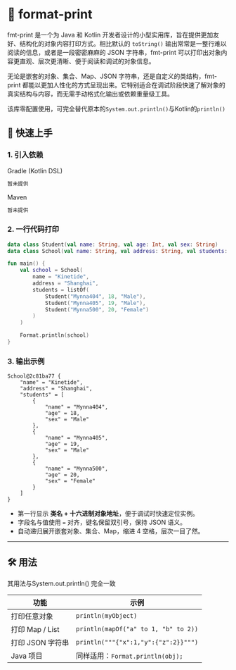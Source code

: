 # 🌿 format-print

fmt-print 是一个为 Java 和 Kotlin 开发者设计的小型实用库，旨在提供更加友好、结构化的对象内容打印方式。相比默认的 `toString()` 输出常常是一整行难以阅读的信息，或者是一段密密麻麻的 JSON 字符串，fmt-print 可以打印出对象内容更直观、层次更清晰、便于阅读和调试的对象信息。

无论是嵌套的对象、集合、Map、JSON 字符串，还是自定义的类结构，fmt-print 都能以更加人性化的方式呈现出来。它特别适合在调试阶段快速了解对象的真实结构与内容，而无需手动格式化输出或依赖重量级工具。

该库零配置使用，可完全替代原本的`System.out.println()`与Kotlin的`println()`


## 🚀 快速上手

### 1. 引入依赖

Gradle (Kotlin DSL)  
```kotlin
暂未提供
```

Maven  
```xml
暂未提供
```

### 2. 一行代码打印

```kotlin
data class Student(val name: String, val age: Int, val sex: String)
data class School(val name: String, val address: String, val students: List<Student>)

fun main() {
    val school = School(
        name = "Kinetide",
        address = "Shanghai",
        students = listOf(
            Student("Mynna404", 18, "Male"),
            Student("Mynna405", 19, "Male"),
            Student("Mynna500", 20, "Female")
        )
    )

    Format.println(school)
}
```

### 3. 输出示例

```
School@2c81ba77 {
    "name" = "Kinetide",
    "address" = "Shanghai",
    "students" = [
        {
            "name" = "Mynna404",
            "age" = 18,
            "sex" = "Male"
        },
        {
            "name" = "Mynna405",
            "age" = 19,
            "sex" = "Male"
        },
        {
            "name" = "Mynna500",
            "age" = 20,
            "sex" = "Female"
        }
    ]
}
```

- 第一行显示 **类名 + 十六进制对象地址**，便于调试时快速定位实例。  
- 字段名与值使用 `=` 对齐，键名保留双引号，保持 JSON 语义。  
- 自动递归展开嵌套对象、集合、Map，缩进 4 空格，层次一目了然。

---

## 🛠️ 用法
其用法与System.out.println() 完全一致

| 功能 | 示例 |
|---|---|
| 打印任意对象 | `println(myObject)` |
| 打印 Map / List | `println(mapOf("a" to 1, "b" to 2))` |
| 打印 JSON 字符串 | `println("""{"x":1,"y":{"z":2}}""")` |
| Java 项目 | 同样适用：`Format.println(obj);` |

 
